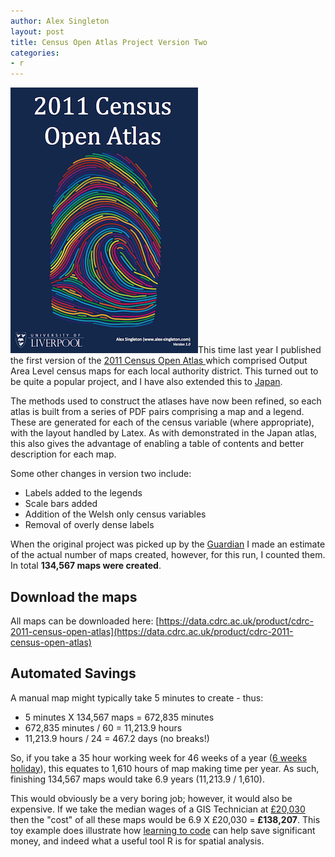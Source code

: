 ```yaml
---
author: Alex Singleton
layout: post
title: Census Open Atlas Project Version Two
categories:
- r
---
```


![CensusAtlas](/public/images/CensusAtlas.jpg)This time last year I published the first version of the [2011 Census Open Atlas ](/r/2013/02/05/2011-census-open-atlas-project/) which comprised Output Area Level census maps for each local authority district. This turned out to be quite a popular project, and I have also extended this to [Japan](/r/2013/09/15/census-atlas-japan/).

The methods used to construct the atlases have now been refined, so each atlas is built from a series of PDF pairs comprising a map and a legend. These are generated for each of the census variable (where appropriate), with the layout handled by Latex. As with demonstrated in the Japan atlas, this also gives the advantage of enabling a table of contents and better description for each map.

Some other changes in version two include:

* Labels added to the legends
* Scale bars added
* Addition of the Welsh only census variables
* Removal of overly dense labels

When the original project was picked up by the [Guardian](http://www.theguardian.com/news/datablog/2013/feb/08/census-data-mapped) I made an estimate of the actual number of maps created, however, for this run, I counted them. In total **134,567 maps were created**.

## Download the maps

All maps can be downloaded here: [https://data.cdrc.ac.uk/product/cdrc-2011-census-open-atlas](https://data.cdrc.ac.uk/product/cdrc-2011-census-open-atlas)

## Automated Savings
A manual map might typically take 5 minutes to create - thus:

* 5 minutes X 134,567 maps = 672,835 minutes
* 672,835 minutes / 60 = 11,213.9 hours
* 11,213.9 hours / 24 = 467.2 days (no breaks!)

So, if you take a 35 hour working week for 46 weeks of a year ([6 weeks holiday](https://www.gov.uk/holiday-entitlement-rights)), this equates to 1,610 hours of map making time per year. As such, finishing 134,567 maps would take 6.9 years (11,213.9 / 1,610).

This would obviously be a very boring job; however, it would also be expensive. If we take the median wages of a GIS Technician at [£20,030](http://goo.gl/YvJu7W) then the "cost" of all these maps would be 6.9 X £20,030 = **£138,207**. This toy example does illustrate how [learning to code](http://www.alex-singleton.com/press/2014/01/04/Why-Geographers-Should-Learn-to-Code/) can help save significant money, and indeed what a useful tool R is for spatial analysis.

